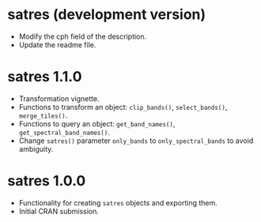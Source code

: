 # satres (development version)
* Modify the cph field of the description.
* Update the readme file.

# satres 1.1.0
* Transformation vignette.
* Functions to transform an object: `clip_bands()`, `select_bands()`, `merge_tiles()`.
* Functions to query an object: `get_band_names()`, `get_spectral_band_names()`.
* Change `satres()` parameter `only_bands` to `only_spectral_bands` to avoid ambiguity.

# satres 1.0.0
* Functionality for creating `satres` objects and exporting them.
* Initial CRAN submission.
